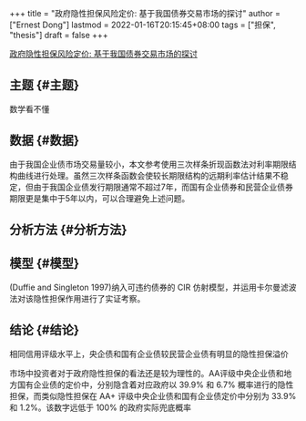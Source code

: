 +++
title = "政府隐性担保风险定价: 基于我国债券交易市场的探讨"
author = ["Ernest Dong"]
lastmod = 2022-01-16T20:15:45+08:00
tags = ["担保", "thesis"]
draft = false
+++

[政府隐性担保风险定价: 基于我国债券交易市场的探讨](/ox-hugo/政府隐性担保风险定价_基于我国债券交易市场的探讨.pdf)


## 主题 {#主题}

数学看不懂


## 数据 {#数据}

由于我国企业债市场交易量较小，本文参考使用三次样条折现函数法对利率期限结构曲线进行处理。虽然三次样条函数会使较长期限结构的远期利率估计结果不稳定，但由于我国企业债发行期限通常不超过7年，而国有企业债券和民营企业债券期限更是集中于5年以内，可以合理避免上述问题。


## 分析方法 {#分析方法}


## 模型 {#模型}

(Duffie and Singleton 1997)纳入可违约债券的 CIR 仿射模型，并运用卡尔曼滤波法对该隐性担保作用进行了实证考察。


## 结论 {#结论}

相同信用评级水平上，央企债和国有企业债较民营企业债有明显的隐性担保溢价

市场中投资者对于政府隐性担保的看法还是较为理性的。AA评级中央企业债和地方国有企业债的定价中，分别隐含着对应政府以 39.9% 和 6.7% 概率进行的隐性担保，而类似隐性担保在 AA+ 评级中央企业债和国有企业债定价中分别为 33.9% 和 1.2%。该数字远低于 100% 的政府实际兜底概率